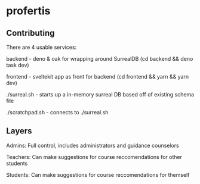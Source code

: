 # profertis

## Contributing

There are 4 usable services:

backend - deno & oak for wrapping around SurrealDB (cd backend && deno task dev)

frontend - sveltekit app as front for backend (cd frontend && yarn && yarn dev)

./surreal.sh - starts up a in-memory surreal DB based off of existing schema file

./scratchpad.sh - connects to ./surreal.sh

## Layers

Admins: Full control, includes administrators and guidance counselors

Teachers: Can make suggestions for course reccomendations for other students

Students: Can make suggestions for course reccomendations for themself